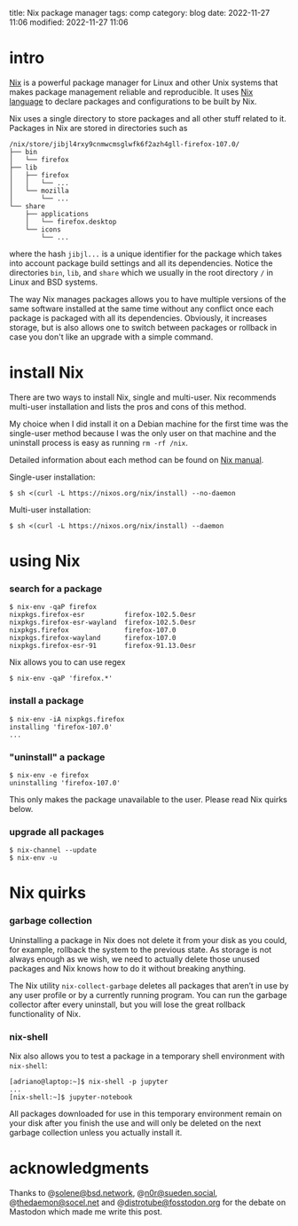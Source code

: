 title: Nix package manager
tags: comp
category: blog
date: 2022-11-27 11:06
modified: 2022-11-27 11:06

# intro

[Nix](https://nixos.org/nix/manual) is a powerful package manager for Linux and
other Unix systems that makes package management reliable and reproducible. It
uses [Nix language](https://nixos.org/guides/nix-language.html) to declare
packages and configurations to be built by Nix.

Nix uses a single directory to store packages and all other stuff related to
it. Packages in Nix are stored in directories such as

    /nix/store/jibjl4rxy9cnmwcmsglwfk6f2azh4gll-firefox-107.0/
    ├── bin
    │   └── firefox
    ├── lib
    │   ├── firefox
    │   │   └── ...
    │   └── mozilla
    │       └── ...
    └── share
        ├── applications
        │   └── firefox.desktop
        └── icons
            └── ...

where the hash `jibjl...` is a unique identifier for the package which takes
into account package build settings and all its dependencies. Notice the
directories `bin`, `lib`, and `share` which we usually in the root directory `/`
in Linux and BSD systems.

The way Nix manages packages allows you to have multiple versions of the same
software installed at the same time without any conflict once each package is
packaged with all its dependencies. Obviously, it increases storage, but is also
allows one to switch between packages or rollback in case you don't like an
upgrade with a simple command.

# install Nix

There are two ways to install Nix, single and multi-user. Nix recommends
multi-user installation and lists the pros and cons of this method.

My choice when I did install it on a Debian machine for the first time was the
single-user method because I was the only user on that machine and the
uninstall process is easy as running `rm -rf /nix`.

Detailed information about each method can be found on [Nix
manual](https://nixos.org/manual/nix/stable/installation/installing-binary.html).

Single-user installation:

    $ sh <(curl -L https://nixos.org/nix/install) --no-daemon

Multi-user installation:

    $ sh <(curl -L https://nixos.org/nix/install) --daemon

# using Nix

### search for a package

    $ nix-env -qaP firefox
    nixpkgs.firefox-esr          firefox-102.5.0esr
    nixpkgs.firefox-esr-wayland  firefox-102.5.0esr
    nixpkgs.firefox              firefox-107.0
    nixpkgs.firefox-wayland      firefox-107.0
    nixpkgs.firefox-esr-91       firefox-91.13.0esr

Nix allows you to can use regex

    $ nix-env -qaP 'firefox.*'

### install a package

    $ nix-env -iA nixpkgs.firefox
    installing 'firefox-107.0'
    ...

### "uninstall" a package

    $ nix-env -e firefox
    uninstalling 'firefox-107.0'

This only makes the package unavailable to the user. Please read Nix
quirks below. 

### upgrade all packages

    $ nix-channel --update
    $ nix-env -u

# Nix quirks

### garbage collection

Uninstalling a package in Nix does not delete it from your disk as you
could, for example, rollback the system to the previous state. As storage is
not always enough as we wish, we need to actually delete those unused packages
and Nix knows how to do it without breaking anything.

The Nix utility `nix-collect-garbage` deletes all packages that aren’t in use
by any user profile or by a currently running program. You can run the garbage
collector after every uninstall, but you will lose the great rollback
functionality of Nix.

### nix-shell

Nix also allows you to test a package in a temporary shell environment with
`nix-shell`:

    [adriano@laptop:~]$ nix-shell -p jupyter
    ...
    [nix-shell:~]$ jupyter-notebook

All packages downloaded for use in this temporary environment remain on
your disk after you finish the use and will only be deleted on the next garbage
collection unless you actually install it.

# acknowledgments

Thanks to @solene@bsd.network, @n0r@sueden.social, @thedaemon@socel.net and
@distrotube@fosstodon.org for the debate on Mastodon which made me write this
post.
